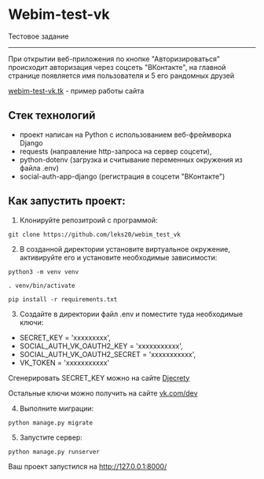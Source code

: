 # Webim-test-vk
Тестовое задание
________________________________________________________________
При открытии веб-приложения по кнопке "Авторизироваться" происходит авторизация через соцсеть "ВКонтакте", на главной странице появляется имя пользователя и 5 его рандомных друзей

[webim-test-vk.tk](http://webim-test-vk.tk) - пример работы сайта

## Стек технологий
- проект написан на Python с использованием веб-фреймворка Django
- requests (направление http-запроса на сервер соцсети),
- python-dotenv (загрузка и считывание переменных окружения из файла .env)
- social-auth-app-django (регистрация в соцсети "ВКонтакте")

## Как запустить проект:

1) Клонируйте репозитроий с программой:
```
git clone https://github.com/leks20/webim_test_vk
```
2) В созданной директории установите виртуальное окружение, активируйте его и установите необходимые зависимости:
```
python3 -m venv venv

. venv/bin/activate

pip install -r requirements.txt
```
3) Создайте в директории файл .env и поместите туда необходимые ключи:
- SECRET_KEY = 'ххххххххх',
- SOCIAL_AUTH_VK_OAUTH2_KEY = 'ххххххххххх',
- SOCIAL_AUTH_VK_OAUTH2_SECRET = 'ххххххххххх',
- VK_TOKEN = 'ххххххххххх'

Сгенерировать SECRET_KEY можно на сайте [Djecrety](https://djecrety.ir/)

Остальные ключи можно получить на сайте [vk.com/dev](https://vk.com/dev)

4) Выполните миграции:
```
python manage.py migrate
```
5) Запустите сервер:
```
python manage.py runserver
```
Ваш проект запустился на http://127.0.0.1:8000/

